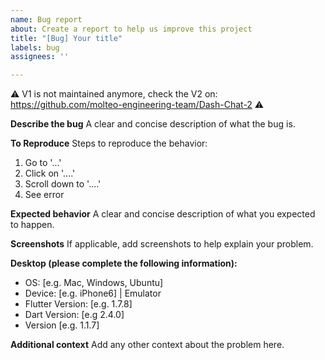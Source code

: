 ```yaml
---
name: Bug report
about: Create a report to help us improve this project
title: "[Bug] Your title"
labels: bug
assignees: ''

---
```


⚠️ V1 is not maintained anymore, check the V2 on: https://github.com/molteo-engineering-team/Dash-Chat-2 ⚠️

**Describe the bug**
A clear and concise description of what the bug is.

**To Reproduce**
Steps to reproduce the behavior:
1. Go to '...'
2. Click on '....'
3. Scroll down to '....'
4. See error

**Expected behavior**
A clear and concise description of what you expected to happen.

**Screenshots**
If applicable, add screenshots to help explain your problem.

**Desktop (please complete the following information):**
 - OS: [e.g. Mac, Windows, Ubuntu]
 - Device: [e.g. iPhone6] | Emulator
 - Flutter Version: [e.g. 1.7.8]
 - Dart Version: [e.g 2.4.0]
 - Version [e.g. 1.1.7]

**Additional context**
Add any other context about the problem here.
